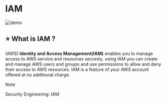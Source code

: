 # IAM 

![demo](https://miro.medium.com/v2/resize:fit:1400/1*SPv3x6t7MbD9zDjK4T78Uw.png)

## ⭐ What is IAM ? 

(AWS) **Identity and Access Management(IAM)** enables you to manage access to AWS service and resources securely. using IAM you can create and manage AWS users and groups and use permissions to allow and deny their access to AWS resources. IAM is a feature of your AWS account offered at no additional charge.

> [!NOTE]
> Security Engineering: IAM


